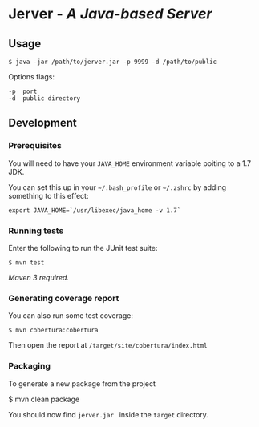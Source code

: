 Jerver - _A Java-based Server_
==============================

Usage
-----

    $ java -jar /path/to/jerver.jar -p 9999 -d /path/to/public

Options flags:

    -p  port
    -d  public directory

Development
-----------

### Prerequisites

You will need to have your `JAVA_HOME` environment variable poiting to a
1.7 JDK.

You can set this up in your `~/.bash_profile` or `~/.zshrc` by adding something to this effect:

    export JAVA_HOME=`/usr/libexec/java_home -v 1.7`

### Running tests

Enter the following to run the JUnit test suite:

    $ mvn test

_Maven 3 required._

### Generating coverage report

You can also run some test coverage:

    $ mvn cobertura:cobertura

Then open the report at `/target/site/cobertura/index.html`

### Packaging

To generate a new package from the project

  $ mvn clean package

You should now find `jerver.jar ` inside the `target` directory.

